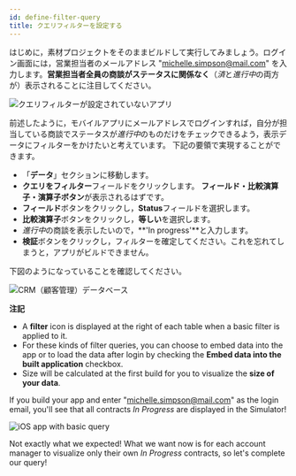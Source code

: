 ```yaml
---
id: define-filter-query
title: クエリフィルターを設定する
---
```


はじめに，素材プロジェクトをそのままビルドして実行してみましょう。ログイン画面には，営業担当者のメールアドレス "michelle.simpson@mail.com" を入力します。**営業担当者全員の商談がステータスに関係なく**（*済*と*進行中*の両方が）表示されることに注目してください。

![クエリフィルターが設定されていないアプリ](assets/en/restricted-queries/ios-app-without-queries.png)

前述したように，モバイルアプリにメールアドレスでログインすれば，自分が担当している商談でステータスが*進行中*のものだけをチェックできるよう，表示データにフィルターをかけたいと考えています。 下記の要領で実現することができます。

* 「**データ**」セクションに移動します。
* **クエリをフィルター**フィールドをクリックします。 **フィールド・比較演算子・演算子ボタン**が表示されるはずです。
* **フィールド**ボタンをクリックし，**Status**フィールドを選択します。
* **比較演算子**ボタンをクリックし，**等しい**を選択します。
* *進行中*の商談を表示したいので，**&apos;In progress&apos;**と入力します。
* **検証**ボタンをクリックし，フィルターを確定してください。これを忘れてしまうと，アプリがビルドできません。

下図のようになっていることを確認してください。

![CRM（顧客管理）データベース](assets/en/restricted-queries/filterquery.png)<div class = "tips"> 

**注記**

* A **filter** icon is displayed at the right of each table when a basic filter is applied to it.
* For these kinds of filter queries, you can choose to embed data into the app or to load the data after login by checking the **Embed data into the built application** checkbox.
* Size will be calculated at the first build for you to visualize the **size of your data**.</div> 

If you build your app and enter "michelle.simpson@mail.com" as the login email, you'll see that all contracts *In Progress* are displayed in the Simulator!

![iOS app with basic query](assets/en/restricted-queries/restrited-queries-basic-query.png)

Not exactly what we expected! What we want now is for each account manager to visualize only their own *In Progress* contracts, so let's complete our query!